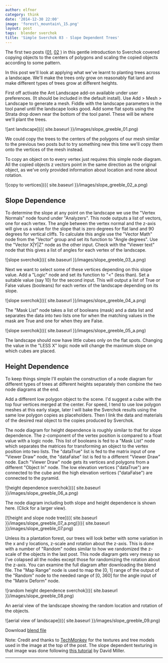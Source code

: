 ```yaml
---
author: elfnor
category: think
date: '2014-12-30 22:00'
image: 'forest\_mountain\_15.png'
layout: post
tags:  blender sverchok
title: 'Simple Sverchok 03 - Slope Dependent Trees'
---
```


The first two posts ([01](%7Bfilename%7D/simple_sverchok_01.md), [02](%7Bfilename%7D/simple_sverchok_02.md) ) in this gentle introduction to Sverchok covered copying objects to the centers of polygons and scaling the copied objects according to some pattern.

In this post we\'ll look at applying what we\'ve learnt to planting trees across a landscape. We\'ll make the trees only grow on reasonably flat land and make different types of trees grow at different heights.

First off activate the Ant Landscape add-on available under user preferences. (It should be included in the default install). Use Add \> Mesh \> Landscape to generate a mesh. Fiddle with the landscape parameters in the tool panel until the landscape looks good. Add some flat spots using the Strata drop down near the bottom of the tool panel. These will be where we\'ll plant the trees.

![ant landscape]({{ site.baseurl }}/images/slope_greeble_01.png)

We could copy the trees to the centers of the polygons of our mesh similar to the previous two posts but to try something new this time we\'ll copy them onto the vertices of the mesh instead.

To copy an object on to every vertex just requires this simple node diagram. All the copied objects z vectors point in the same direction as the original object, as we\'ve only provided information about location and none about rotation.

![copy to vertices]({{ site.baseurl }}/images/slope_greeble_02_a.png)

## Slope Dependence

To determine the slope at any point on the landscape we use the \"Vertex Normals\" node found under \"Analyzers\". This node outputs a list of vectors, one for each vertex. The angle between the vertex normal and the z-axis will give us a value for the slope that is zero degrees for flat land and 90 degrees for vertical cliffs. To calculate this angle use the \"Vector Math\" node from the \"Vector\" group and set its function to \"Angle degrees\". Use the \"Vector X\|Y\|Z\" node as the other input. Check with the \"Viewer text\" node that this gives a list of angles for each vertex of the landscape.

![slope sverchok]({{ site.baseurl }}/images/slope_greeble_03_a.png)

Next we want to select some of these vertices depending on this slope value. Add a \"Logic\" node and set its function to \"\<\" (less than). Set a suitable value (say 10) for the second input. This will output a list of True or False values (booleans) for each vertex of the landscape depending on its slope.

![slope sverchok]({{ site.baseurl }}/images/slope_greeble_04_a.png)

The \"Mask List\" node takes a list of booleans (mask) and a data list and separates the data into two lists one for when the matching values in the mask are True and one for when they are False.

![slope sverchok]({{ site.baseurl }}/images/slope_greeble_05_a.png)

The landscape should now have little cubes only on the flat spots. Changing the value in the \"LESS X\" logic node will change the maximum slope on which cubes are placed.

## Height Dependence

To keep things simple I\'ll explain the construction of a node diagram for different types of trees at different heights separately then combine the two node diagrams at the end.

Add a different low polygon object to the scene. I\'d suggest a cube with the top four vertices merged at the center. For speed, I tend to use low polygon meshes at this early stage, later I will bake the Sverchok results using the same low polygon copies as placeholders. Then I link the data and materials of the desired real object to the copies produced by Sverchok.

The node diagram for height dependence is roughly similar to that for slope dependence. The z-component of the vertex position is compared to a float value with a logic node. This list of booleans is fed to a \"Mask List\" node which separates the matrices for transforming an object to the vertex position into two lists. The \"dataTrue\" list is fed to the matrix input of one \"Viewer Draw\" node, the \"dataFalse\" list is fed to a different \"Viewer Draw\" node. Each \"Viewer Draw\" node gets its vertices and polygons from a different \"Object In\" node. The low elevation vertices (\"dataTrue\") are connected to the cube and the high elevation vertices (\"dataFalse\") are connected to the pyramid.

![height dependence sverchok]({{ site.baseurl }}/images/slope_greeble_06_a.png)

The node diagram including both slope and height dependence is shown here. (Click for a larger view).

[![height and slope node tree]({{ site.baseurl }}/images/slope_greeble_07_a.png)]({{ site.baseurl }}/images/slope_greeble_07.png)

Unless its a plantation forest, our trees will look better with some variation in the x and y locations, z-scale and rotation about the z-axis. This is done with a number of \"Random\" nodes similar to how we randomized the z-scale of the objects in the last post. This node diagram gets very messy so I\'ve colapsed all the nodes except those for randomizing the rotation about the z-axis. You can examine the full diagram after downloading the blend file. The \"Map Range\" node is used to map the \[0, 1\] range of the output of the \"Random\" node to the needed range of \[0, 360\] for the angle input of the \"Matrix Deform\" node.

![random height dependence sverchok]({{ site.baseurl }}/images/slope_greeble_08.png)

An aerial view of the landscape showing the random location and rotation of the objects.

![aerial view of landscape]({{ site.baseurl }}/images/slope_greeble_09.png)

Download [blend file](/downloads/slope_greeble.blend)

Note: Credit and thanks to [TechMonkey](http://www.techmonkeybusiness.com/) for the textures and tree models used in the image at the top of the post. The slope dependent texturing in that image was done following [this tutorial](http://vimeo.com/28922937) by David Miller.

------------------------------------------------------------------------
